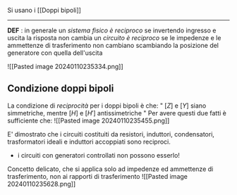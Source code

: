 Si usano i [[Doppi bipoli]]

---
**DEF** :
 in generale un *sistema fisico è reciproco* se invertendo ingresso e uscita la risposta non cambia
 un *circuito è reciproco* se le impedenze e le ammettenze di trasferimento non cambiano scambiando la posizione del generatore con quella dell'uscita
 
![[Pasted image 20240110235334.png]]


## Condizione doppi bipoli

La condizione di *reciprocità* per i doppi bipoli è che:
" $[Z]$ e $[Y]$ siano simmetriche, mentre $[H]$ e $[H']$ antissimetriche "
Per avere questi due fatti è sufficiente che:
![[Pasted image 20240110235455.png]]

E' dimostrato che i circuiti costituiti da resistori, induttori, condensatori, trasformatori ideali e induttori accoppiati sono reciproci.
- i circuiti con generatori controllati non possono esserlo!

Concetto delicato, che si applica solo ad impedenze ed ammettenze di trasferimento, non ai rapporti di trasferimento
![[Pasted image 20240110235628.png]]